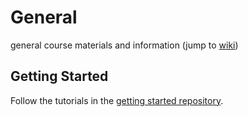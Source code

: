 # General
general course materials and information
(jump to [wiki](https://github.com/galastrostats/general/wiki))

## Getting Started

Follow the tutorials in the [getting started repository](https://github.com/galastrostats/getting-started). 